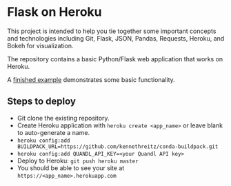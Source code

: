 # Flask on Heroku

This project is intended to help you tie together some important concepts and technologies including Git, Flask, JSON, Pandas, Requests, Heroku, and Bokeh for visualization.

The repository contains a basic Python/Flask web application that works on Heroku.

A [finished example](http://di-flask-demo.herokuapp.com/) demonstrates some basic functionality.

## Steps to deploy
- Git clone the existing repository.
- Create Heroku application with `heroku create <app_name>` or leave blank to auto-generate a name.
- `heroku config:add BUILDPACK_URL=https://github.com/kennethreitz/conda-buildpack.git`
- `heroku config:add QUANDL_API_KEY=<your Quandl API key>`
- Deploy to Heroku: `git push heroku master`
- You should be able to see your site at `https://<app_name>.herokuapp.com`
